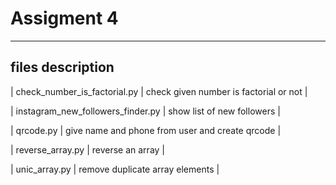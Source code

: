 # Assigment 4
---
## files description

| check_number_is_factorial.py | check given number is factorial or not |

| instagram_new_followers_finder.py | show list of new followers |

| qrcode.py | give name and phone from user and create qrcode |

| reverse_array.py | reverse an array |

| unic_array.py | remove duplicate array elements |
